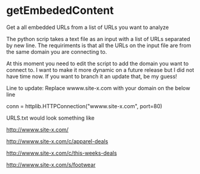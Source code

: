 # getEmbededContent
Get a all embedded URLs from a list of URLs you want to analyze


The python scrip takes a text file as an input with a list of URLs separated by new line. The requiriments is that all the URLs on the input file are from the same domain you are connecting to.


At this moment you need to edit the script to add the domain you want to connect to. I want to make it more dynamic on a future release but I did not have time now. If you want to branch it an update that, be my guess!

Line to update: Replace wwww.site-x.com with your domain on the below line

conn = httplib.HTTPConnection("wwww.site-x.com", port=80)


URLS.txt would look something like

http://wwww.site-x.com/

http://wwww.site-x.com/c/apparel-deals

http://wwww.site-x.com/c/this-weeks-deals

http://wwww.site-x.com/s/footwear
